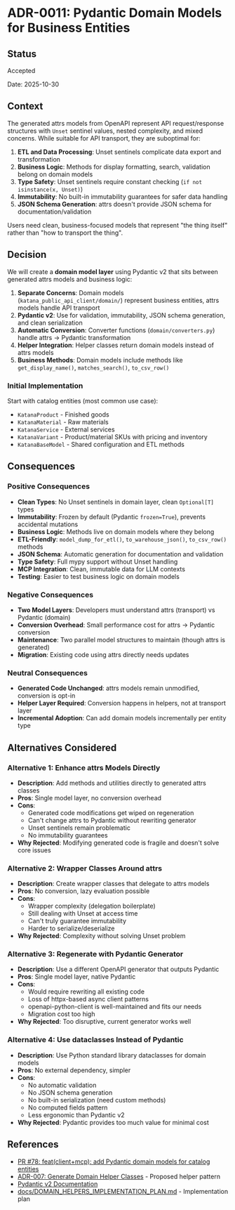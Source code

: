 # ADR-0011: Pydantic Domain Models for Business Entities

## Status

Accepted

Date: 2025-10-30

## Context

The generated attrs models from OpenAPI represent API request/response structures with
`Unset` sentinel values, nested complexity, and mixed concerns. While suitable for API
transport, they are suboptimal for:

1. **ETL and Data Processing**: Unset sentinels complicate data export and
   transformation
1. **Business Logic**: Methods for display formatting, search, validation belong on
   domain models
1. **Type Safety**: Unset sentinels require constant checking
   (`if not isinstance(x, Unset)`)
1. **Immutability**: No built-in immutability guarantees for safer data handling
1. **JSON Schema Generation**: attrs doesn't provide JSON schema for
   documentation/validation

Users need clean, business-focused models that represent "the thing itself" rather than
"how to transport the thing".

## Decision

We will create a **domain model layer** using Pydantic v2 that sits between generated
attrs models and business logic:

1. **Separate Concerns**: Domain models (`katana_public_api_client/domain/`) represent
   business entities, attrs models handle API transport
1. **Pydantic v2**: Use for validation, immutability, JSON schema generation, and clean
   serialization
1. **Automatic Conversion**: Converter functions (`domain/converters.py`) handle attrs →
   Pydantic transformation
1. **Helper Integration**: Helper classes return domain models instead of attrs models
1. **Business Methods**: Domain models include methods like `get_display_name()`,
   `matches_search()`, `to_csv_row()`

### Initial Implementation

Start with catalog entities (most common use case):

- `KatanaProduct` - Finished goods
- `KatanaMaterial` - Raw materials
- `KatanaService` - External services
- `KatanaVariant` - Product/material SKUs with pricing and inventory
- `KatanaBaseModel` - Shared configuration and ETL methods

## Consequences

### Positive Consequences

- **Clean Types**: No Unset sentinels in domain layer, clean `Optional[T]` types
- **Immutability**: Frozen by default (Pydantic `frozen=True`), prevents accidental
  mutations
- **Business Logic**: Methods live on domain models where they belong
- **ETL-Friendly**: `model_dump_for_etl()`, `to_warehouse_json()`, `to_csv_row()`
  methods
- **JSON Schema**: Automatic generation for documentation and validation
- **Type Safety**: Full mypy support without Unset handling
- **MCP Integration**: Clean, immutable data for LLM contexts
- **Testing**: Easier to test business logic on domain models

### Negative Consequences

- **Two Model Layers**: Developers must understand attrs (transport) vs Pydantic
  (domain)
- **Conversion Overhead**: Small performance cost for attrs → Pydantic conversion
- **Maintenance**: Two parallel model structures to maintain (though attrs is generated)
- **Migration**: Existing code using attrs directly needs updates

### Neutral Consequences

- **Generated Code Unchanged**: attrs models remain unmodified, conversion is opt-in
- **Helper Layer Required**: Conversion happens in helpers, not at transport layer
- **Incremental Adoption**: Can add domain models incrementally per entity type

## Alternatives Considered

### Alternative 1: Enhance attrs Models Directly

- **Description**: Add methods and utilities directly to generated attrs classes
- **Pros**: Single model layer, no conversion overhead
- **Cons**:
  - Generated code modifications get wiped on regeneration
  - Can't change attrs to Pydantic without rewriting generator
  - Unset sentinels remain problematic
  - No immutability guarantees
- **Why Rejected**: Modifying generated code is fragile and doesn't solve core issues

### Alternative 2: Wrapper Classes Around attrs

- **Description**: Create wrapper classes that delegate to attrs models
- **Pros**: No conversion, lazy evaluation possible
- **Cons**:
  - Wrapper complexity (delegation boilerplate)
  - Still dealing with Unset at access time
  - Can't truly guarantee immutability
  - Harder to serialize/deserialize
- **Why Rejected**: Complexity without solving Unset problem

### Alternative 3: Regenerate with Pydantic Generator

- **Description**: Use a different OpenAPI generator that outputs Pydantic
- **Pros**: Single model layer, native Pydantic
- **Cons**:
  - Would require rewriting all existing code
  - Loss of httpx-based async client patterns
  - openapi-python-client is well-maintained and fits our needs
  - Migration cost too high
- **Why Rejected**: Too disruptive, current generator works well

### Alternative 4: Use dataclasses Instead of Pydantic

- **Description**: Use Python standard library dataclasses for domain models
- **Pros**: No external dependency, simpler
- **Cons**:
  - No automatic validation
  - No JSON schema generation
  - No built-in serialization (need custom methods)
  - No computed fields pattern
  - Less ergonomic than Pydantic v2
- **Why Rejected**: Pydantic provides too much value for minimal cost

## References

- [PR #78: feat(client+mcp): add Pydantic domain models for catalog entities](https://github.com/dougborg/katana-openapi-client/pull/78)
- [ADR-007: Generate Domain Helper Classes](0007-domain-helper-classes.md) - Proposed
  helper pattern
- [Pydantic v2 Documentation](https://docs.pydantic.dev/latest/)
- [docs/DOMAIN_HELPERS_IMPLEMENTATION_PLAN.md](../DOMAIN_HELPERS_IMPLEMENTATION_PLAN.md)
  \- Implementation plan
